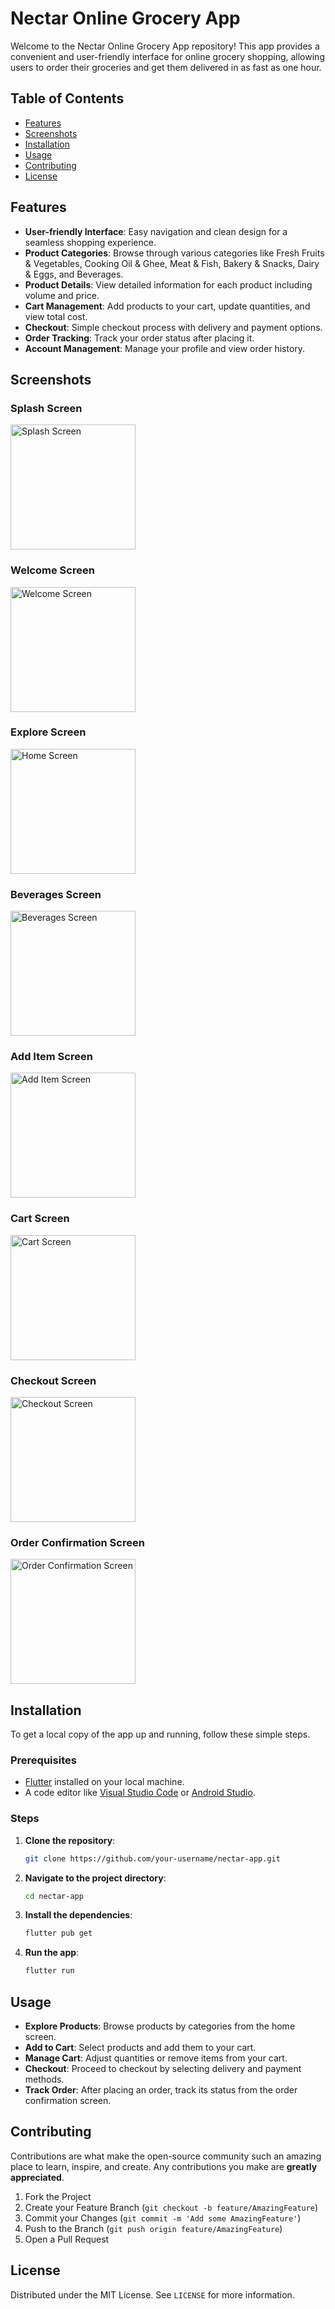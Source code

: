 # Nectar Online Grocery App

Welcome to the Nectar Online Grocery App repository! This app provides a convenient and user-friendly interface for online grocery shopping, allowing users to order their groceries and get them delivered in as fast as one hour.

## Table of Contents

- [Features](#features)
- [Screenshots](#screenshots)
- [Installation](#installation)
- [Usage](#usage)
- [Contributing](#contributing)
- [License](#license)

## Features

- **User-friendly Interface**: Easy navigation and clean design for a seamless shopping experience.
- **Product Categories**: Browse through various categories like Fresh Fruits & Vegetables, Cooking Oil & Ghee, Meat & Fish, Bakery & Snacks, Dairy & Eggs, and Beverages.
- **Product Details**: View detailed information for each product including volume and price.
- **Cart Management**: Add products to your cart, update quantities, and view total cost.
- **Checkout**: Simple checkout process with delivery and payment options.
- **Order Tracking**: Track your order status after placing it.
- **Account Management**: Manage your profile and view order history.

## Screenshots

### Splash Screen
<img src="screenshots/splash.jpg" alt="Splash Screen" width="200"/>

### Welcome Screen
<img src="screenshots/welcome.jpg" alt="Welcome Screen" width="200"/>

### Explore Screen
<img src="screenshots/explore.jpg" alt="Home Screen" width="200"/>

### Beverages Screen
<img src="screenshots/beverages.jpg" alt="Beverages Screen" width="200"/>

### Add Item Screen
<img src="screenshots/add_item.jpg" alt="Add Item Screen" width="200"/>

### Cart Screen
<img src="screenshots/cart.jpg" alt="Cart Screen" width="200"/>

### Checkout Screen
<img src="screenshots/checkout.jpg" alt="Checkout Screen" width="200"/>

### Order Confirmation Screen
<img src="screenshots/order_confirmation.jpg" alt="Order Confirmation Screen" width="200"/>

## Installation

To get a local copy of the app up and running, follow these simple steps.

### Prerequisites

- [Flutter](https://flutter.dev) installed on your local machine.
- A code editor like [Visual Studio Code](https://code.visualstudio.com/) or [Android Studio](https://developer.android.com/studio).

### Steps

1. **Clone the repository**:
    ```sh
    git clone https://github.com/your-username/nectar-app.git
    ```

2. **Navigate to the project directory**:
    ```sh
    cd nectar-app
    ```

3. **Install the dependencies**:
    ```sh
    flutter pub get
    ```

4. **Run the app**:
    ```sh
    flutter run
    ```

## Usage

- **Explore Products**: Browse products by categories from the home screen.
- **Add to Cart**: Select products and add them to your cart.
- **Manage Cart**: Adjust quantities or remove items from your cart.
- **Checkout**: Proceed to checkout by selecting delivery and payment methods.
- **Track Order**: After placing an order, track its status from the order confirmation screen.

## Contributing

Contributions are what make the open-source community such an amazing place to learn, inspire, and create. Any contributions you make are **greatly appreciated**.

1. Fork the Project
2. Create your Feature Branch (`git checkout -b feature/AmazingFeature`)
3. Commit your Changes (`git commit -m 'Add some AmazingFeature'`)
4. Push to the Branch (`git push origin feature/AmazingFeature`)
5. Open a Pull Request

## License

Distributed under the MIT License. See `LICENSE` for more information.


